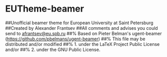 # EUTheme-beamer
##Unofficial beamer theme for European University at Saint Petersburg
##Created by Alexander Frantsev
##All comments and advises you could send to afrantsev@eu.spb.ru
##% Based on Pieter Belman's ugent-beamer (https://github.com/pbelmans/ugent-beamer)
##% This file may be distributed and/or modified
##% 1. under the LaTeX Project Public License and/or
##% 2. under the GNU Public License.
